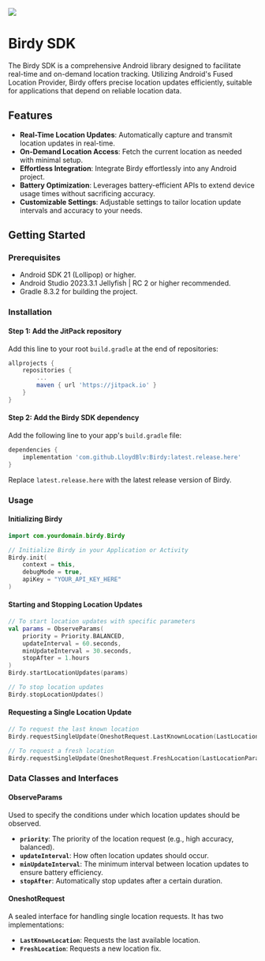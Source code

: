 [![](https://jitpack.io/v/LloydBlv/Birdy.svg)](https://jitpack.io/#LloydBlv/Birdy)

# Birdy SDK

The Birdy SDK is a comprehensive Android library designed to facilitate real-time and on-demand location tracking. Utilizing Android's Fused Location Provider, Birdy offers precise location updates efficiently, suitable for applications that depend on reliable location data.

## Features

- **Real-Time Location Updates**: Automatically capture and transmit location updates in real-time.
- **On-Demand Location Access**: Fetch the current location as needed with minimal setup.
- **Effortless Integration**: Integrate Birdy effortlessly into any Android project.
- **Battery Optimization**: Leverages battery-efficient APIs to extend device usage times without sacrificing accuracy.
- **Customizable Settings**: Adjustable settings to tailor location update intervals and accuracy to your needs.

## Getting Started

### Prerequisites

- Android SDK 21 (Lollipop) or higher.
- Android Studio 2023.3.1 Jellyfish | RC 2 or higher recommended.
- Gradle 8.3.2 for building the project.

### Installation

#### Step 1: Add the JitPack repository

Add this line to your root `build.gradle` at the end of repositories:

```gradle
allprojects {
    repositories {
        ...
        maven { url 'https://jitpack.io' }
    }
}
```

#### Step 2: Add the Birdy SDK dependency

Add the following line to your app's `build.gradle` file:

```gradle
dependencies {
    implementation 'com.github.LloydBlv:Birdy:latest.release.here'
}
```
Replace `latest.release.here` with the latest release version of Birdy.

### Usage

#### Initializing Birdy

```kotlin
import com.yourdomain.birdy.Birdy

// Initialize Birdy in your Application or Activity
Birdy.init(
    context = this,
    debugMode = true,
    apiKey = "YOUR_API_KEY_HERE"
)
```

#### Starting and Stopping Location Updates

```kotlin
// To start location updates with specific parameters
val params = ObserveParams(
    priority = Priority.BALANCED,
    updateInterval = 60.seconds,
    minUpdateInterval = 30.seconds,
    stopAfter = 1.hours
)
Birdy.startLocationUpdates(params)

// To stop location updates
Birdy.stopLocationUpdates()
```

#### Requesting a Single Location Update

```kotlin
// To request the last known location
Birdy.requestSingleUpdate(OneshotRequest.LastKnownLocation(LastLocationParams()))

// To request a fresh location
Birdy.requestSingleUpdate(OneshotRequest.FreshLocation(LastLocationParams()))
```

### Data Classes and Interfaces

#### ObserveParams

Used to specify the conditions under which location updates should be observed.

- **`priority`**: The priority of the location request (e.g., high accuracy, balanced).
- **`updateInterval`**: How often location updates should occur.
- **`minUpdateInterval`**: The minimum interval between location updates to ensure battery efficiency.
- **`stopAfter`**: Automatically stop updates after a certain duration.

#### OneshotRequest

A sealed interface for handling single location requests. It has two implementations:

- **`LastKnownLocation`**: Requests the last available location.
- **`FreshLocation`**: Requests a new location fix.
